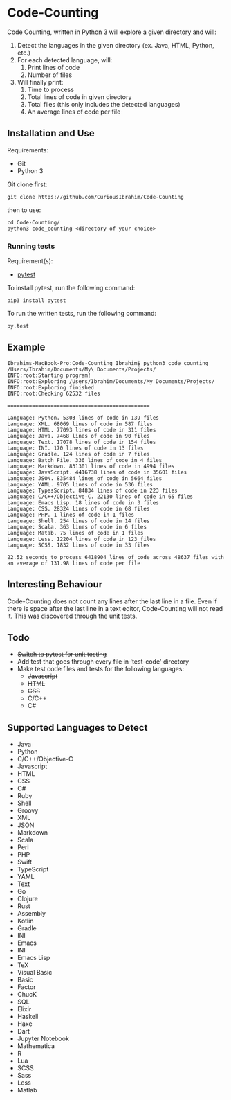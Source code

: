 # Code-Counting

Code Counting, written in Python 3 will explore a given directory and will:
1. Detect the languages in the given directory (ex. Java, HTML, Python, etc.)
2. For each detected language, will:
    1. Print lines of code
    2. Number of files
3. Will finally print:
    1. Time to process
    2. Total lines of code in given directory
    3. Total files (this only includes the detected languages)
    4. An average lines of code per file 

## Installation and Use

Requirements:
* Git
* Python 3

Git clone first:
```buildoutcfg
git clone https://github.com/CuriousIbrahim/Code-Counting
```

then to use:
```buildoutcfg
cd Code-Counting/
python3 code_counting <directory of your choice>
```

### Running tests

Requirement(s):
- [pytest](https://github.com/pytest-dev/pytest)

To install pytest, run the following command:
```buildoutcfg
pip3 install pytest
```

To run the written tests, run the following command:
```buildoutcfg
py.test
```

## Example

```buildoutcfg
Ibrahims-MacBook-Pro:Code-Counting Ibrahim$ python3 code_counting /Users/Ibrahim/Documents/My\ Documents/Projects/
INFO:root:Starting program!
INFO:root:Exploring /Users/Ibrahim/Documents/My Documents/Projects/
INFO:root:Exploring finished
INFO:root:Checking 62532 files

==============================================

Language: Python. 5303 lines of code in 139 files
Language: XML. 68069 lines of code in 587 files
Language: HTML. 77093 lines of code in 311 files
Language: Java. 7468 lines of code in 90 files
Language: Text. 17078 lines of code in 154 files
Language: INI. 170 lines of code in 13 files
Language: Gradle. 124 lines of code in 7 files
Language: Batch File. 336 lines of code in 4 files
Language: Markdown. 831301 lines of code in 4994 files
Language: JavaScript. 4416738 lines of code in 35601 files
Language: JSON. 835484 lines of code in 5664 files
Language: YAML. 9705 lines of code in 536 files
Language: TypesScript. 84834 lines of code in 223 files
Language: C/C++/Objective-C. 22130 lines of code in 65 files
Language: Emacs Lisp. 18 lines of code in 3 files
Language: CSS. 28324 lines of code in 68 files
Language: PHP. 1 lines of code in 1 files
Language: Shell. 254 lines of code in 14 files
Language: Scala. 363 lines of code in 6 files
Language: Matab. 75 lines of code in 1 files
Language: Less. 12204 lines of code in 123 files
Language: SCSS. 1832 lines of code in 33 files

22.52 seconds to process 6418904 lines of code across 48637 files with an average of 131.98 lines of code per file
```


## Interesting Behaviour

Code-Counting does not count any lines after the last line in a file. Even if there is space after the last line 
in a text editor, Code-Counting will not read it. This was discovered through the unit tests.

## Todo 

- ~~Switch to pytest for unit testing~~
- ~~Add test that goes through every file in 'test-code' directory~~
- Make test code files and tests for the following languages:
    - ~~Javascript~~
    - ~~HTML~~
    - ~~CSS~~
    - C/C++
    - C#

## Supported Languages to Detect

- Java
- Python 
- C/C++/Objective-C
- Javascript
- HTML
- CSS
- C#
- Ruby
- Shell
- Groovy
- XML
- JSON
- Markdown
- Scala
- Perl
- PHP
- Swift
- TypeScript
- YAML
- Text
- Go
- Clojure
- Rust
- Assembly
- Kotlin
- Gradle
- INI
- Emacs
- INI
- Emacs Lisp
- TeX
- Visual Basic
- Basic
- Factor
- ChucK
- SQL
- Elixir
- Haskell
- Haxe
- Dart
- Jupyter Notebook
- Mathematica
- R
- Lua
- SCSS
- Sass
- Less
- Matlab
